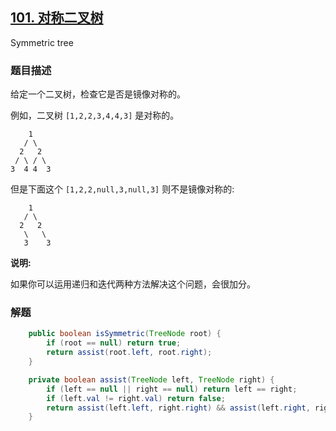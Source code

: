 ## [101. 对称二叉树](https://leetcode-cn.com/problems/symmetric-tree/)

Symmetric tree

### 题目描述

给定一个二叉树，检查它是否是镜像对称的。

例如，二叉树 `[1,2,2,3,4,4,3]` 是对称的。

```
    1
   / \
  2   2
 / \ / \
3  4 4  3
```

但是下面这个 `[1,2,2,null,3,null,3]` 则不是镜像对称的:

```
    1
   / \
  2   2
   \   \
   3    3
```

**说明:**

如果你可以运用递归和迭代两种方法解决这个问题，会很加分。

### 解题

```java
    public boolean isSymmetric(TreeNode root) {
        if (root == null) return true;
        return assist(root.left, root.right);
    }

    private boolean assist(TreeNode left, TreeNode right) {
        if (left == null || right == null) return left == right;
        if (left.val != right.val) return false;
        return assist(left.left, right.right) && assist(left.right, right.left);
    }
```

